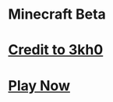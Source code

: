 # Minecraft Beta
# [Credit to 3kh0](https://github.com/3kh0)

# [Play Now](https://g-xming.github.io/MCB/)
